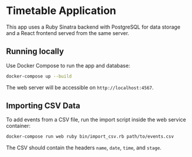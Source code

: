 # Timetable Application

This app uses a Ruby Sinatra backend with PostgreSQL for data storage and a React frontend served from the same server.

## Running locally

Use Docker Compose to run the app and database:

```bash
docker-compose up --build
```

The web server will be accessible on `http://localhost:4567`.

## Importing CSV Data

To add events from a CSV file, run the import script inside the web service container:

```bash
docker-compose run web ruby bin/import_csv.rb path/to/events.csv
```

The CSV should contain the headers `name`, `date`, `time`, and `stage`.
